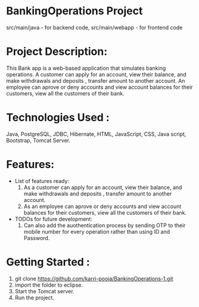 # BankingOperations Project
  src/main/java - for backend code, 
  src/main/webapp - for frontend code
 
# Project Description:
  This Bank app is a web-based application that simulates banking operations. 
  A customer can apply for an account, view their balance, and make withdrawals and deposits , transfer amount to another account. 
  An employee can aprove or deny accounts and view account balances for their customers, view all the customers of their bank.
 
# Technologies Used : 
  Java, PostgreSQL, JDBC, Hibernate, HTML, JavaScript, CSS, Java script, Bootstrap, Tomcat Server.
  
# Features:
- List of features ready:
  1) As a customer can apply for an account, view their balance, and make withdrawals and deposits , transfer amount to another account.
  2) As an employee can aprove or deny accounts and view account balances for their customers, view all the customers of their bank.
- TODOs for future development:
  1) Can also add the auothentication process by sending OTP to their mobile number for every operation rather than using ID and Password.
   
# Getting Started :
   1) git clone https://github.com/karri-pooja/BankingOperations-1.git
   2) import the folder to eclipse.
   3) Start the Tomcat server.
   4) Run the project.   
 

  
   
